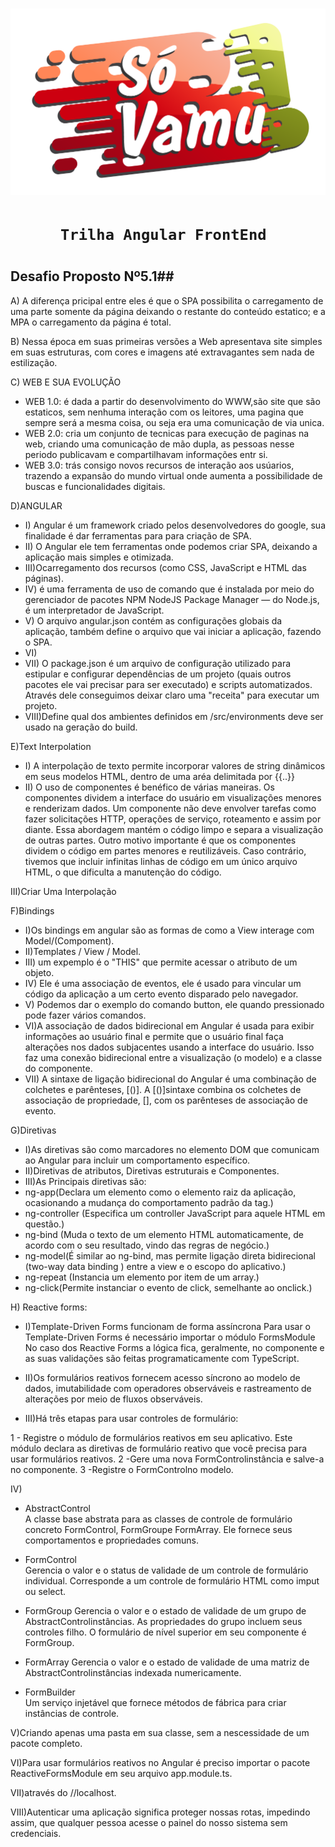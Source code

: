 <h1>
 <img src = "logo.png">
<h1>
 
 <h1 align = "center"> 
 
    Trilha Angular FrontEnd 
<h1>

## Desafio Proposto Nº5.1##

A) A diferença pricipal entre eles é que o SPA possibilita o carregamento de uma parte somente da página deixando o restante do conteúdo estatico; e a MPA o carregamento da página é total.

B) Nessa época em suas primeiras versões a Web apresentava site simples em suas estruturas, com cores e imagens até extravagantes sem nada de estilização.

C) WEB E SUA EVOLUÇÃO
- WEB 1.0: é dada a partir do desenvolvimento do WWW,são site que são estaticos, sem nenhuma interação com os leitores, uma pagina que sempre será a mesma coisa, ou seja era uma comunicação de via unica.
- WEB 2.0: cria um conjunto de tecnicas para execução de paginas na web, criando uma comunicação de mão dupla, as pessoas nesse periodo publicavam e compartilhavam informações entr si.
- WEB 3.0: trás consigo novos recursos de interação aos usúarios, trazendo a expansão do mundo virtual onde aumenta a possibilidade de buscas e funcionalidades digitais.

D)ANGULAR
- I) Angular é um framework criado pelos desenvolvedores do google, sua finalidade é dar ferramentas para para criação de SPA.
- II) O Angular ele tem ferramentas onde podemos criar SPA, deixando a aplicação mais simples e otimizada.
- III)Ocarregamento dos recursos (como CSS, JavaScript e HTML das páginas).
- IV) é uma ferramenta de uso de comando que é instalada por meio do gerenciador de pacotes NPM NodeJS Package Manager — do Node.js, é um interpretador de JavaScript.
- V) O arquivo angular.json contém as configurações globais da aplicação, também define o arquivo que vai iniciar a aplicação, fazendo o SPA.
- VI)
- VII) O package.json é um arquivo de configuração utilizado para estipular e configurar dependências de um projeto (quais outros pacotes ele vai precisar para ser executado) e scripts automatizados. Através dele conseguimos deixar claro uma "receita" para executar um projeto.
- VIII)Define qual dos ambientes definidos em /src/environments deve ser usado na geração do build.

E)Text Interpolation
- I) A interpolação de texto permite incorporar valores de string dinâmicos em seus modelos HTML, dentro de uma aréa delimitada por {{..}}
- II) O uso de componentes é benéfico de várias maneiras. Os componentes dividem a interface do usuário em visualizações menores e renderizam dados. Um componente não deve envolver tarefas como fazer solicitações HTTP, operações de serviço, roteamento e assim por diante. Essa abordagem mantém o código limpo e separa a visualização de outras partes.
Outro motivo importante é que os componentes dividem o código em partes menores e reutilizáveis. Caso contrário, tivemos que incluir infinitas linhas de código em um único arquivo HTML, o que dificulta a manutenção do código.

III)Criar Uma Interpolação

F)Bindings

- I)Os bindings em angular são as formas de como a View interage com Model/(Compoment).
- II)Templates / View / Model.
- III) um expemplo é o "THIS" que permite acessar o atributo de um objeto.
- IV) Ele é uma associação de eventos, ele é usado para vincular um código da aplicação a um certo evento disparado pelo navegador.
- V) Podemos dar o exemplo do comando button, ele quando pressionado pode fazer vários comandos.
- VI)A associação de dados bidirecional em Angular é usada para exibir informações ao usuário final e permite que o usuário final faça alterações nos dados subjacentes usando a interface do usuário. Isso faz uma conexão bidirecional entre a visualização (o modelo) e a classe do componente.
- VII) A sintaxe de ligação bidirecional do Angular é uma combinação de colchetes e parênteses, [()]. A [()]sintaxe combina os colchetes de associação de propriedade, [], com os parênteses de associação de evento.

G)Diretivas
 - I)As diretivas são como marcadores no elemento DOM que comunicam ao Angular para incluir um comportamento específico.
- II)Diretivas de atributos, Diretivas estruturais e Componentes.
- III)As Principais diretivas são:
- ng-app(Declara um elemento como o elemento raiz da aplicação, ocasionando a mudança do comportamento padrão da tag.)
- ng-controller	(Especifica um controller JavaScript para aquele HTML em questão.)
- ng-bind (Muda o texto de um elemento HTML automaticamente, de acordo com o seu resultado, vindo das regras de negócio.)
- ng-model(É similar ao ng-bind, mas permite ligação direta bidirecional (two-way data binding ) entre a view e o escopo do aplicativo.)
- ng-repeat	(Instancia um elemento por item de um array.)
- ng-click(Permite instanciar o evento de click, semelhante ao onclick.)

H) Reactive forms:
- I)Template-Driven Forms funcionam de forma assíncrona
Para usar o Template-Driven Forms é necessário importar o módulo FormsModule
No caso dos Reactive Forms a lógica fica, geralmente, no componente e as suas validações são feitas programaticamente com TypeScript.
- II)Os formulários reativos fornecem acesso síncrono ao modelo de dados, imutabilidade com operadores observáveis ​​e rastreamento de alterações por meio de fluxos observáveis.

- III)Há três etapas para usar controles de formulário:

1 - Registre o módulo de formulários reativos em seu aplicativo. Este módulo declara as diretivas de formulário reativo que você precisa para usar formulários reativos.
2 -Gere uma nova FormControlinstância e salve-a no componente.
3 -Registre o FormControlno modelo.

IV)
- AbstractControl	
A classe base abstrata para as classes de controle de formulário concreto FormControl, FormGroupe FormArray. Ele fornece seus comportamentos e propriedades comuns.

- FormControl	
Gerencia o valor e o status de validade de um controle de formulário individual. Corresponde a um controle de formulário HTML como imput ou select.

- FormGroup	
Gerencia o valor e o estado de validade de um grupo de AbstractControlinstâncias. As propriedades do grupo incluem seus controles filho. O formulário de nível superior em seu componente é FormGroup.

- FormArray	
Gerencia o valor e o estado de validade de uma matriz de AbstractControlinstâncias indexada numericamente.

- FormBuilder	
Um serviço injetável que fornece métodos de fábrica para criar instâncias de controle.

V)Criando apenas uma pasta em sua classe, sem a nescessidade de um pacote completo.

VI)Para usar formulários reativos no Angular é preciso importar o pacote ReactiveFormsModule em seu arquivo app.module.ts.

VII)através do //localhost.

VIII)Autenticar uma aplicação significa proteger nossas rotas, impedindo assim, que qualquer pessoa acesse o painel do nosso sistema sem credenciais. 
